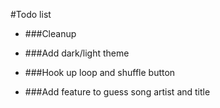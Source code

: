 #Todo list

* ###Cleanup

* ###Add dark/light theme
* ###Hook up loop and shuffle button
* ###Add feature to guess song artist and title
